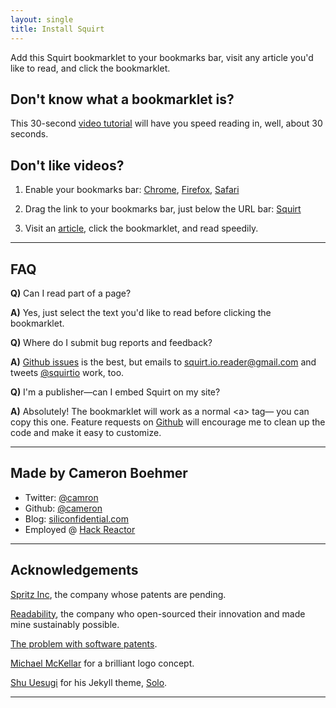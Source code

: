 ```yaml
---
layout: single
title: Install Squirt
---
```


Add this <a class="bookmarklet">Squirt</a> bookmarklet to your bookmarks bar, visit any article you'd like to read, and click the bookmarklet.

## Don't know what a bookmarklet is?
This 30-second [video tutorial](https://www.youtube.com/watch?v=XZj25ujuOGk&feature=youtu.be) will have you speed reading in, well, about 30 seconds.

## Don't like videos?

1. Enable your bookmarks bar: [Chrome](/images/chrome-bm-bar.png),
[Firefox](/images/ff-bm-bar.png), [Safari](/images/safari-bm-bar.png)
1. Drag the link to your bookmarks bar, just below the URL bar: <a class="big-link bookmarklet" href="">Squirt</a>

3. Visit an [article](http://zenhabits.net/), click the bookmarklet, and read speedily.



---

## FAQ

<div class="faq" markdown="1">

**Q)** Can I read part of a page?

**A)** Yes, just select the text you'd like to read before clicking the bookmarklet.

</div>
<div class="faq" markdown="1">

**Q)** Where do I submit bug reports and feedback?

**A)** [Github issues][gh-issues] is the best,
but emails to [squirt.io.reader@gmail.com](mailto:squirt.io.reader@gmail.com)
and tweets [@squirtio](http://www.twitter.com/squirtio) work, too.

</div>
<div class="faq" markdown="1">

**Q)** I'm a publisher&mdash;can I embed Squirt on my site?

**A)** Absolutely! The bookmarklet will work as a normal &#60;a&#62; tag&mdash;
you can copy <a class="bookmarklet">this one</a>. Feature requests on [Github][gh-issues]
will encourage me to clean up the code and make it easy to customize.

</div>

---

## Made by Cameron Boehmer

- Twitter: [@camron](http://twitter.com/camron)
- Github: [@cameron](http://github.com/cameron)
- Blog: [siliconfidential.com](http://www.siliconfidential.com)
- Employed @ [Hack Reactor](http://www.hackreactor.com)

---

## Acknowledgements

[Spritz Inc](http://www.spritzinc.com/), the company whose patents are pending.

[Readability](https://www.readability.com/), the company who open-sourced their innovation and made mine sustainably possible.

[The problem with software patents](http://bit.ly/1fcEHQ3).

[Michael McKellar](https://www.behance.net/michaelmckellar) for a brilliant logo concept.

[Shu Uesugi](http://chibicode.com/) for his Jekyll theme, [Solo](http://chibicode.github.io/solo).

---

[gh-issues]: https://github.com/cameron/squirt/issues
